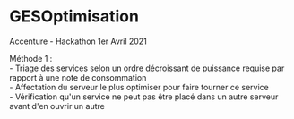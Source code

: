 # GESOptimisation
 Accenture - Hackathon 1er Avril 2021 

Méthode 1 : \
    - Triage des services selon un ordre décroissant de puissance requise par rapport à une note de consommation \
    - Affectation du serveur le plus optimiser pour faire tourner ce service\
    - Vérification qu'un service ne peut pas être placé dans un autre serveur avant d'en ouvrir un autre 